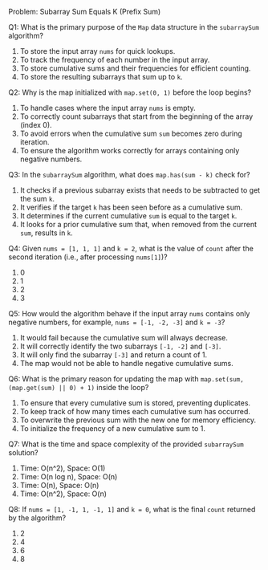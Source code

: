 Problem: Subarray Sum Equals K (Prefix Sum)

Q1: What is the primary purpose of the `Map` data structure in the `subarraySum` algorithm?
1. To store the input array `nums` for quick lookups.
2. To track the frequency of each number in the input array.
3. To store cumulative sums and their frequencies for efficient counting.
4. To store the resulting subarrays that sum up to `k`.

Q2: Why is the map initialized with `map.set(0, 1)` before the loop begins?
1. To handle cases where the input array `nums` is empty.
2. To correctly count subarrays that start from the beginning of the array (index 0).
3. To avoid errors when the cumulative sum `sum` becomes zero during iteration.
4. To ensure the algorithm works correctly for arrays containing only negative numbers.

Q3: In the `subarraySum` algorithm, what does `map.has(sum - k)` check for?
1. It checks if a previous subarray exists that needs to be subtracted to get the sum `k`.
2. It verifies if the target `k` has been seen before as a cumulative sum.
3. It determines if the current cumulative `sum` is equal to the target `k`.
4. It looks for a prior cumulative sum that, when removed from the current `sum`, results in `k`.

Q4: Given `nums = [1, 1, 1]` and `k = 2`, what is the value of `count` after the second iteration (i.e., after processing `nums[1]`)?
1. 0
2. 1
3. 2
4. 3

Q5: How would the algorithm behave if the input array `nums` contains only negative numbers, for example, `nums = [-1, -2, -3]` and `k = -3`?
1. It would fail because the cumulative sum will always decrease.
2. It will correctly identify the two subarrays `[-1, -2]` and `[-3]`.
3. It will only find the subarray `[-3]` and return a count of 1.
4. The map would not be able to handle negative cumulative sums.

Q6: What is the primary reason for updating the map with `map.set(sum, (map.get(sum) || 0) + 1)` inside the loop?
1. To ensure that every cumulative sum is stored, preventing duplicates.
2. To keep track of how many times each cumulative sum has occurred.
3. To overwrite the previous sum with the new one for memory efficiency.
4. To initialize the frequency of a new cumulative sum to 1.

Q7: What is the time and space complexity of the provided `subarraySum` solution?
1. Time: O(n^2), Space: O(1)
2. Time: O(n log n), Space: O(n)
3. Time: O(n), Space: O(n)
4. Time: O(n^2), Space: O(n)

Q8: If `nums = [1, -1, 1, -1, 1]` and `k = 0`, what is the final `count` returned by the algorithm?
1. 2
2. 4
3. 6
4. 8

